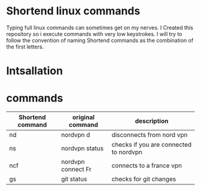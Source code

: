 # Shortend linux commands
Typing full linux commands can sometimes get on my nerves. I Created this repository so i execute commands with very low keystrokes.
I will try to follow the convention of naming  Shortend commands as the combination of the first letters. 

# Intsallation
   

# commands

| Shortend command| original command| description |
| --------------- | --------------- |-------------|
| nd | nordvpn d | disconnects from nord vpn |
| ns | nordvpn status | checks if you are connected to nordvpn |
| ncf | nordvpn connect Fr | connects to a france vpn|
| gs |  git status|  checks for git changes |
